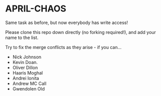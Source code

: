 # APRIL-CHAOS

Same task as before, but now everybody has write access!

Please clone this repo down directly (no forking required!), and add your name to the list.

Try to fix the merge conflicts as they arise - if you can...

- Nick Johnson
- Kevin Doan.
- Oliver Dillon
- Haaris Moghal
- Andrei Ionita
- Andrew MC Call
- Gwendolen Old
